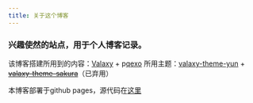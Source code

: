 ```yaml
---
title: 关于这个博客
---
```

### 兴趣使然的站点，用于个人博客记录。

该博客搭建所用到的内容：[Valaxy](https://github.com/YunYouJun/valaxy) + p[qexo](https://github.com/Qexo/Qexo)
所用主题：[valaxy-theme-yun](https://github.com/YunYouJun/valaxy/blob/main/packages/valaxy-theme-yun/) + ~~[valaxy-theme-sakura](https://github.com/WRXinYue/valaxy-theme-sakura)~~（已弃用）	


本博客部署于github pages，源代码在[这里](https://github.com/ShigureYukina/ShigureYukina.github.io)

